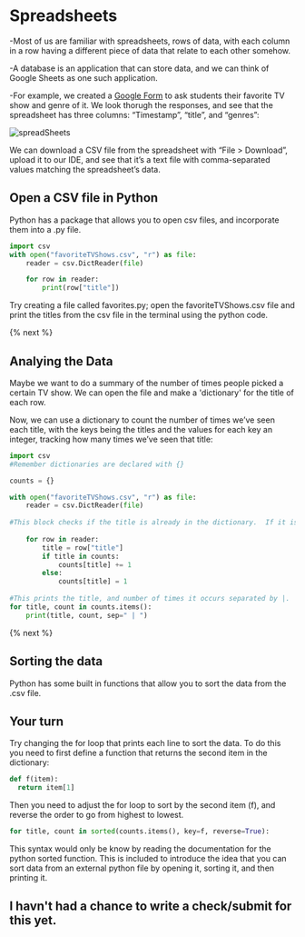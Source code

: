 # Spreadsheets

-Most of us are familiar with spreadsheets, rows of data, with each column in a row having a different piece of data that relate to each other somehow.

-A database is an application that can store data, and we can think of Google Sheets as one such application.

-For example, we created a [Google Form](https://forms.gle/Jtg6Hu466CV7aVBt8) to ask students their favorite TV show and genre of it. We look thorugh the responses, and see that the spreadsheet has three columns: “Timestamp”, “title”, and “genres”:

![spreadSheets](https://raw.githubusercontent.com/jmichalenko/cs50labs/2020/spreadsheets/spreadsheet.png)

We can download a CSV file from the spreadsheet with “File > Download”, upload it to our IDE, and see that it’s a text file with comma-separated values matching the spreadsheet’s data.

## Open a CSV file in Python

Python has a package that allows you to open csv files, and incorporate them into a .py file.  

```python
import csv
with open("favoriteTVShows.csv", "r") as file:
    reader = csv.DictReader(file)

    for row in reader:
        print(row["title"])
```
Try creating a file called favorites.py; open the favoriteTVShows.csv file and print the titles from the csv file in the terminal using the python code.

{% next %}

## Analying the Data

Maybe we want to do a summary of the number of times people picked a certain TV show.  We can open the file and make a 'dictionary' for the title of each row.

Now, we can use a dictionary to count the number of times we’ve seen each title, with the keys being the titles and the values for each key an integer, tracking how many times we’ve seen that title:

```python
import csv
#Remember dictionaries are declared with {}

counts = {}

with open("favoriteTVShows.csv", "r") as file:
    reader = csv.DictReader(file)
    
#This block checks if the title is already in the dictionary.  If it is count is increased by one.  If it isn't, it is added to the dictionary.
    
    for row in reader:
        title = row["title"]
        if title in counts:
            counts[title] += 1
        else:
            counts[title] = 1 
            
#This prints the title, and number of times it occurs separated by |.
for title, count in counts.items():
    print(title, count, sep=" | ") 
```
{% next %}

## Sorting the data

Python has some built in functions that allow you to sort the data from the .csv file.

## Your turn
Try changing the for loop that prints each line to sort the data.  To do this you need to first define a function that returns the second item in the dictionary:

```python
def f(item):
  return item[1]
```
Then you need to adjust the for loop to sort by the second item (f), and reverse the order to go from highest to lowest.  

```python
for title, count in sorted(counts.items(), key=f, reverse=True):
```

This syntax would only be know by reading the documentation for the python sorted function.  This is included to introduce the idea that you can sort data from an external python file  by opening it, sorting it, and then printing it.

## I havn't had a chance to write a check/submit for this yet.
